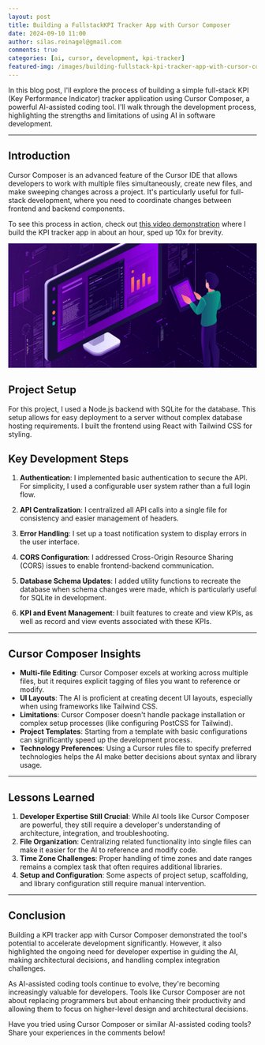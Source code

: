 ```yaml
---
layout: post
title: Building a FullstackKPI Tracker App with Cursor Composer
date: 2024-09-10 11:00
author: silas.reinagel@gmail.com
comments: true
categories: [ai, cursor, development, kpi-tracker]
featured-img: /images/building-fullstack-kpi-tracker-app-with-cursor-composer.jpg
---
```


In this blog post, I'll explore the process of building a simple full-stack KPI (Key Performance Indicator) tracker application using Cursor Composer, a powerful AI-assisted coding tool. I'll walk through the development process, highlighting 
the strengths and limitations of using AI in software development.

---

## Introduction

Cursor Composer is an advanced feature of the Cursor IDE that allows developers to work with multiple files simultaneously, create new files, and make sweeping changes across a project. It's particularly useful for full-stack development, where you need to coordinate changes between frontend and backend components.

To see this process in action, check out [this video demonstration](https://www.youtube.com/watch?v=OohBglX5MgI) where I build the KPI tracker app in about an hour, sped up 10x for brevity.

<img src="/images/building-fullstack-kpi-tracker-app-with-cursor-composer.jpg" alt="Building a KPI Tracker App with Cursor Composer"/>

## Project Setup

For this project, I used a Node.js backend with SQLite for the database. This setup allows for easy deployment to a server without complex database hosting requirements. I built the frontend using React with Tailwind CSS for styling.

## Key Development Steps

1. **Authentication**: I implemented basic authentication to secure the API. For simplicity, I used a configurable user system rather than a full login flow.

2. **API Centralization**: I centralized all API calls into a single file for consistency and easier management of headers.

3. **Error Handling**: I set up a toast notification system to display errors in the user interface.

4. **CORS Configuration**: I addressed Cross-Origin Resource Sharing (CORS) issues to enable frontend-backend communication.

5. **Database Schema Updates**: I added utility functions to recreate the database when schema changes were made, which is particularly useful for SQLite in development.

6. **KPI and Event Management**: I built features to create and view KPIs, as well as record and view events associated with these KPIs.

---

## Cursor Composer Insights

- **Multi-file Editing**: Cursor Composer excels at working across multiple files, but it requires explicit tagging of files you want to reference or modify.
- **UI Layouts**: The AI is proficient at creating decent UI layouts, especially when using frameworks like Tailwind CSS.
- **Limitations**: Cursor Composer doesn't handle package installation or complex setup processes (like configuring PostCSS for Tailwind).
- **Project Templates**: Starting from a template with basic configurations can significantly speed up the development process.
- **Technology Preferences**: Using a Cursor rules file to specify preferred technologies helps the AI make better decisions about syntax and library usage.

---

## Lessons Learned

1. **Developer Expertise Still Crucial**: While AI tools like Cursor Composer are powerful, they still require a developer's understanding of architecture, integration, and troubleshooting.
2. **File Organization**: Centralizing related functionality into single files can make it easier for the AI to reference and modify code.
3. **Time Zone Challenges**: Proper handling of time zones and date ranges remains a complex task that often requires additional libraries.
4. **Setup and Configuration**: Some aspects of project setup, scaffolding, and library configuration still require manual intervention.

---

## Conclusion

Building a KPI tracker app with Cursor Composer demonstrated the tool's potential to accelerate development significantly. However, it also highlighted the ongoing need for developer expertise in guiding the AI, making architectural decisions, and handling complex integration challenges.

As AI-assisted coding tools continue to evolve, they're becoming increasingly valuable for developers. Tools like Cursor Composer are not about replacing programmers but about enhancing their productivity and allowing them to focus on higher-level design and architectural decisions.

Have you tried using Cursor Composer or similar AI-assisted coding tools? Share your experiences in the comments below!

